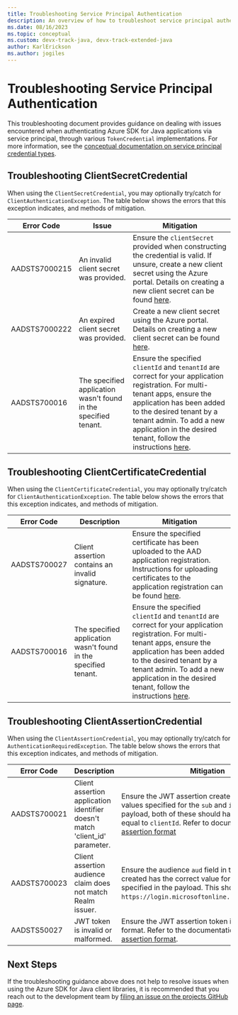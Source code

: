 ```yaml
---
title: Troubleshooting Service Principal Authentication
description: An overview of how to troubleshoot service principal authentication issues
ms.date: 08/16/2023
ms.topic: conceptual
ms.custom: devx-track-java, devx-track-extended-java
author: KarlErickson
ms.author: jogiles
---
```


# Troubleshooting Service Principal Authentication

This troubleshooting document provides guidance on dealing with issues encountered when authenticating Azure SDK for Java applications via service principal, through various `TokenCredential` implementations. For more information, see the [conceptual documentation on service principal credential types](/azure/developer/java/sdk/identity-service-principal-auth).

## Troubleshooting ClientSecretCredential

When using the `ClientSecretCredential`, you may optionally try/catch for `ClientAuthenticationException`. The table below shows the errors that this exception indicates, and methods of mitigation.

| Error Code | Issue | Mitigation |
|---|---|---|
|AADSTS7000215|An invalid client secret was provided.|Ensure the `clientSecret` provided when constructing the credential is valid. If unsure, create a new client secret using the Azure portal. Details on creating a new client secret can be found [here](/azure/active-directory/develop/howto-create-service-principal-portal#option-2-create-a-new-application-secret).|
|AADSTS7000222|An expired client secret was provided.|Create a new client secret using the Azure portal. Details on creating a new client secret can be found [here](/azure/active-directory/develop/howto-create-service-principal-portal#option-2-create-a-new-application-secret).|
|AADSTS700016|The specified application wasn't found in the specified tenant.|Ensure the specified `clientId` and `tenantId` are correct for your application registration.  For multi-tenant apps, ensure the application has been added to the desired tenant by a tenant admin. To add a new application in the desired tenant, follow the instructions [here](/azure/active-directory/develop/howto-create-service-principal-portal).|

## Troubleshooting ClientCertificateCredential

When using the `ClientCertificateCredential`, you may optionally try/catch for `ClientAuthenticationException`. The table below shows the errors that this exception indicates, and methods of mitigation.

| Error Code | Description | Mitigation |
|---|---|---|
|AADSTS700027|Client assertion contains an invalid signature.|Ensure the specified certificate has been uploaded to the AAD application registration. Instructions for uploading certificates to the application registration can be found [here](/azure/active-directory/develop/howto-create-service-principal-portal#option-1-upload-a-certificate).|
|AADSTS700016|The specified application wasn't found in the specified tenant.| Ensure the specified `clientId` and `tenantId` are correct for your application registration. For multi-tenant apps, ensure the application has been added to the desired tenant by a tenant admin. To add a new application in the desired tenant, follow the instructions [here](/azure/active-directory/develop/howto-create-service-principal-portal).|

## Troubleshooting ClientAssertionCredential

When using the `ClientAssertionCredential`, you may optionally try/catch for `AuthenticationRequiredException`. The table below shows the errors that this exception indicates, and methods of mitigation.

| Error Code | Description | Mitigation |
|---|---|---|
|AADSTS700021| Client assertion application identifier doesn't match 'client_id' parameter. | Ensure the JWT assertion created has the correct values specified for the `sub` and `issuer` value of the payload, both of these should have the value be equal to `clientId`. Refer to documentation for [client assertion format](/azure/active-directory/develop/active-directory-certificate-credentials)|
|AADSTS700023| Client assertion audience claim does not match Realm issuer. | Ensure the audience `aud` field in the JWT assertion created has the correct value for the audience specified in the payload. This should be set to `https://login.microsoftonline.com/{tenantId}/v2`.|
|AADSTS50027| JWT token is invalid or malformed. | Ensure the JWT assertion token is in the valid format. Refer to the documentation for [client assertion format](/azure/active-directory/develop/active-directory-certificate-credentials).|

## Next Steps

If the troubleshooting guidance above does not help to resolve issues when using the Azure SDK for Java client libraries, it is recommended that you reach out to the development team by [filing an issue on the projects GitHub page][azsdkjava_github_repo].

<!-- LINKS -->
[azsdkjava_github_repo]: https://github.com/Azure/azure-sdk-for-java